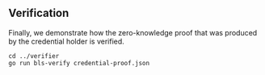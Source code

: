 ## Verification

Finally, we demonstrate how the zero-knowledge proof that was produced by the credential holder is verified. 

```
cd ../verifier
go run bls-verify credential-proof.json 
```
